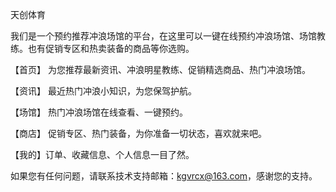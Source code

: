 天创体育

我们是一个预约推荐冲浪场馆的平台，在这里可以一键在线预约冲浪场馆、场馆教练。也有促销专区和热卖装备的商品等你选购。

【首页】 为您推荐最新资讯、冲浪明星教练、促销精选商品、热门冲浪场馆。

【资讯】 最近热门冲浪小知识，为您保驾护航。

【场馆】 热门冲浪场馆在线查看、一键预约。

【商店】 促销专区、热门装备，为你准备一切状态，喜欢就来吧。

【我的】订单、收藏信息、个人信息一目了然。

如果您有任何问题，请联系技术支持邮箱：kgvrcx@163.com，感谢您的支持。
